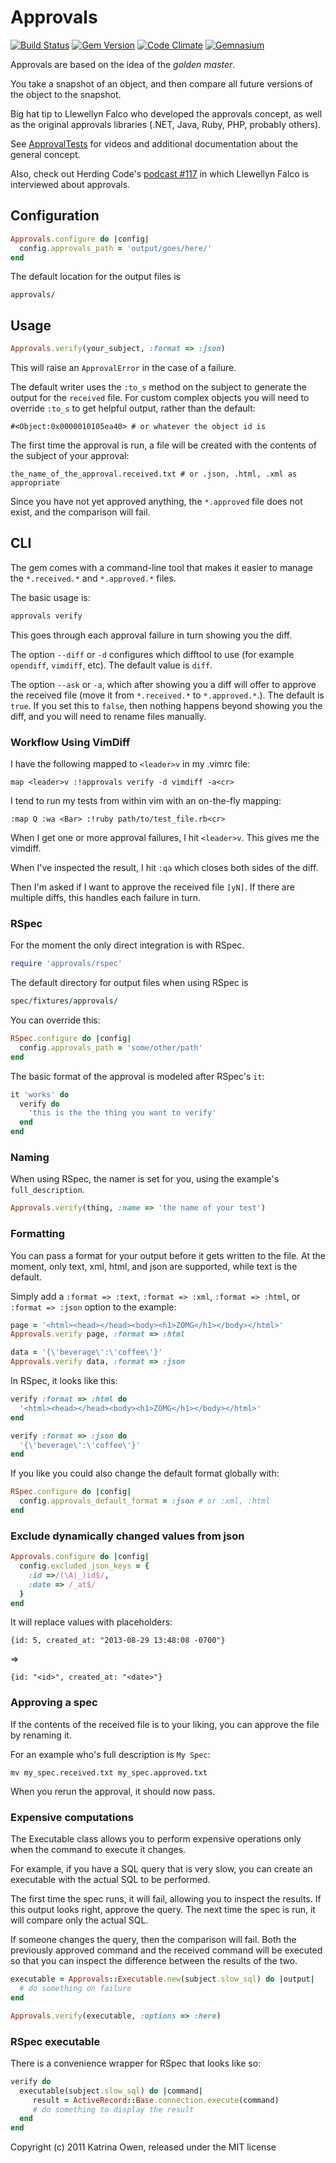 # Approvals

[![Build Status](https://secure.travis-ci.org/kytrinyx/approvals.svg?branch=master)](http://travis-ci.org/kytrinyx/approvals)
[![Gem Version](https://badge.fury.io/rb/approvals.svg)](http://badge.fury.io/rb/approvals)
[![Code Climate](https://codeclimate.com/github/kytrinyx/approvals.svg)](https://codeclimate.com/github/kytrinyx/approvals)
[![Gemnasium](https://gemnasium.com/kytrinyx/approvals.svg)](https://gemnasium.com/kytrinyx/approvals)


Approvals are based on the idea of the *_golden master_*.

You take a snapshot of an object, and then compare all future
versions of the object to the snapshot.

Big hat tip to Llewellyn Falco who developed the approvals concept, as
well as the original approvals libraries (.NET, Java, Ruby, PHP,
probably others).

See [ApprovalTests](http://www.approvaltests.com) for videos and additional documentation about the general concept.

Also, check out  Herding Code's [podcast #117](http://t.co/GLn88R5) in
which Llewellyn Falco is interviewed about approvals.

## Configuration

```ruby
Approvals.configure do |config|
  config.approvals_path = 'output/goes/here/'
end
```

The default location for the output files is

```plain
approvals/
```

## Usage

```ruby
Approvals.verify(your_subject, :format => :json)
```

This will raise an `ApprovalError` in the case of a failure.

The default writer uses the `:to_s` method on the subject to generate the output for
the `received` file. For custom complex objects you will need to override
`:to_s` to get helpful output, rather than the default:

    #<Object:0x0000010105ea40> # or whatever the object id is

The first time the approval is run, a file will be created with the contents of the subject of your approval:

    the_name_of_the_approval.received.txt # or .json, .html, .xml as appropriate

Since you have not yet approved anything, the `*.approved` file does not exist, and the comparison will fail.

## CLI

The gem comes with a command-line tool that makes it easier to manage the
`*.received.*` and `*.approved.*` files.

The basic usage is:

```bash
approvals verify
```

This goes through each approval failure in turn showing you the diff.

The option `--diff` or `-d` configures which difftool to use (for example
`opendiff`, `vimdiff`, etc). The default value is `diff`.

The option `--ask` or `-a`, which after showing you a diff will offer to
approve the received file (move it from `*.received.*` to `*.approved.*`.).
The default is `true`. If you set this to `false`, then nothing happens beyond
showing you the diff, and you will need to rename files manually.

### Workflow Using VimDiff

I have the following mapped to `<leader>v` in my .vimrc file:

```viml
map <leader>v :!approvals verify -d vimdiff -a<cr>
```

I tend to run my tests from within vim with an on-the-fly mapping:

```viml
:map Q :wa <Bar> :!ruby path/to/test_file.rb<cr>
```

When I get one or more approval failures, I hit `<leader>v`. This gives me the
vimdiff.

When I've inspected the result, I hit `:qa` which closes both sides of the
diff.

Then I'm asked if I want to approve the received file `[yN]`. If there are
multiple diffs, this handles each failure in turn.

### RSpec

For the moment the only direct integration is with RSpec.

```ruby
require 'approvals/rspec'
```

The default directory for output files when using RSpec is

```ruby
spec/fixtures/approvals/
```

You can override this:

```ruby
RSpec.configure do |config|
  config.approvals_path = 'some/other/path'
end
```

The basic format of the approval is modeled after RSpec's `it`:

```ruby
it 'works' do
  verify do
    'this is the the thing you want to verify'
  end
end
```

### Naming

When using RSpec, the namer is set for you, using the example's `full_description`.

```ruby
Approvals.verify(thing, :name => 'the name of your test')
```

### Formatting

You can pass a format for your output before it gets written to the file.
At the moment, only text, xml, html, and json are supported, while text is the default.

Simply add a `:format => :text`, `:format => :xml`, `:format => :html`, or `:format => :json` option to the example:

```ruby
page = '<html><head></head><body><h1>ZOMG</h1></body></html>'
Approvals.verify page, :format => :html

data = '{\'beverage\':\'coffee\'}'
Approvals.verify data, :format => :json
```

In RSpec, it looks like this:

```ruby
verify :format => :html do
  '<html><head></head><body><h1>ZOMG</h1></body></html>'
end

verify :format => :json do
  '{\'beverage\':\'coffee\'}'
end
```

If you like you could also change the default format globally with:

```ruby
RSpec.configure do |config|
  config.approvals_default_format = :json # or :xml, :html
end
```

### Exclude dynamically changed values from json

```ruby
Approvals.configure do |config|
  config.excluded_json_keys = {
    :id =>/(\A|_)id$/,
    :date => /_at$/
  }
end
```

It will replace values with placeholders:

    {id: 5, created_at: "2013-08-29 13:48:08 -0700"}

=>

    {id: "<id>", created_at: "<date>"}

### Approving a spec

If the contents of the received file is to your liking, you can approve
the file by renaming it.

For an example who's full description is `My Spec`:

    mv my_spec.received.txt my_spec.approved.txt

When you rerun the approval, it should now pass.

### Expensive computations

The Executable class allows you to perform expensive operations only when the command to execute it changes.

For example, if you have a SQL query that is very slow, you can create an executable with the actual SQL to be performed.

The first time the spec runs, it will fail, allowing you to inspect the results.
If this output looks right, approve the query. The next time the spec is run, it will compare only the actual SQL.

If someone changes the query, then the comparison will fail. Both the previously approved command and the received command will be executed so that you can inspect the difference between the results of the two.

```ruby
executable = Approvals::Executable.new(subject.slow_sql) do |output|
  # do something on failure
end

Approvals.verify(executable, :options => :here)
```

### RSpec executable

There is a convenience wrapper for RSpec that looks like so:

```ruby
verify do
  executable(subject.slow_sql) do |command|
     result = ActiveRecord::Base.connection.execute(command)
     # do something to display the result
  end
end
```

Copyright (c) 2011 Katrina Owen, released under the MIT license
